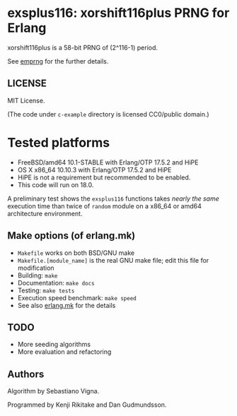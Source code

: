 # exsplus116: xorshift116plus PRNG for Erlang

xorshift116plus is a 58-bit PRNG of (2^116-1) period.

See [emprng](https://github.com/jj1bdx/emprng/) for the further details.

## LICENSE

MIT License.

(The code under `c-example` directory is licensed CC0/public domain.)

# Tested platforms

* FreeBSD/amd64 10.1-STABLE with Erlang/OTP 17.5.2 and HiPE
* OS X x86\_64 10.10.3 with Erlang/OTP 17.5.2 and HiPE
* HiPE is not a requirement but recommended to be enabled.
* This code will run on 18.0.

A preliminary test shows the `exsplus116` functions takes *nearly the same*
execution time than twice of `random` module on a x86\_64 or amd64 architecture
environment.

## Make options (of erlang.mk)

* `Makefile` works on both BSD/GNU make
* `Makefile.[module_name]` is the real GNU make file; edit this file for modification
* Building: `make`
* Documentation: `make docs`
* Testing: `make tests`
* Execution speed benchmark: `make speed`
* See also [erlang.mk](https://github.com/extend/erlang.mk) for the details

## TODO

* More seeding algorithms
* More evaluation and refactoring

## Authors

Algorithm by Sebastiano Vigna.

Programmed by Kenji Rikitake and Dan Gudmundsson.
